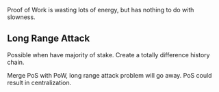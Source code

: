 Proof of Work is wasting lots of energy, but has nothing to do with slowness. 
## Long Range Attack
Possible when have majority of stake. 
Create a totally difference history chain. 

Merge PoS with PoW, long range attack problem will go away.
PoS could result in centralization.